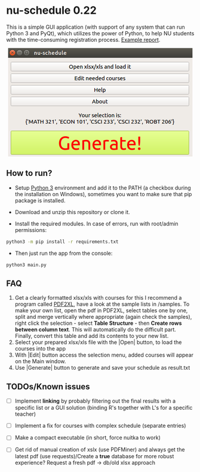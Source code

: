 # nu-schedule 0.22 #

This is a simple GUI application (with support of any system that can run Python 3 and PyQt), which utilizes the power of Python, to help NU students with the time-consuming registration process. [Example report](https://github.com/ac130kz/nu-schedule/blob/master/examples/result1532841466.735346.txt?raw=true).

<p align="center">
  <img src="https://github.com/ac130kz/nu-schedule/blob/master/res/mainscreen.png?raw=true" alt="GUI"/>
</p>

## How to run? ##

* Setup <a href="https://www.python.org/downloads/">Python 3</a> environment and add it to the PATH (a checkbox during the installation on Windows), sometimes you want to make sure that pip package is installed.

* Download and unzip this repository or clone it.

* Install the required modules. In case of errors, run with root/admin permissions:
```bash
python3 -m pip install -r requirements.txt
```
* Then just run the app from the console:
```bash
python3 main.py
```

## FAQ ##

1. Get a clearly formatted xlsx/xls with courses for this I recommend a program called [PDF2XL](https://www.cogniview.com/download), have a look at the sample lists in /samples. To make your own list, open the pdf in PDF2XL, select tables one by one, split and merge vertically where appropriate (again check the samples), right click the selection - select __Table Structure__ - then __Create rows between column text__. This will automatically do the difficult part. Finally, convert this table and add its contents to your new list.
2. Select your prepared xlsx/xls file with the |Open| button, to load the courses into the app
3. With |Edit| button access the selection menu, added courses will appear on the Main window.
4. Use |Generate| button to generate and save your schedule as result<unixtimestamp>.txt

## TODOs/Known issues ##

- [ ] Implement __linking__ by probably filtering out the final results with a specific list or a GUI solution (binding R's together with L's for a specific teacher)

- [ ] Implement a fix for courses with complex schedule (separate entries)
	 
- [ ] Make a compact executable (in short, force nuitka to work)

- [ ] Get rid of manual creation of xslx (use PDFMiner) and always get the latest pdf (use requests)/Create a __true__ database for more robust experience? Request a fresh pdf -> db/old xlsx approach
